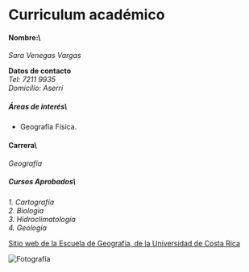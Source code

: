 # Curriculum académico
#### **Nombre:**\ 
*Sara Venegas Vargas*
 
 **Datos de contacto**\
*Tel: 7211 9935*\
*Domicilio: Aserrí*
 
##### **Áreas de interés**\
- Geografía Física.

#### **Carrera**\
*Geografía*

##### **Cursos Aprobados**\
*1. Cartografía*\
*2. Biología*\
*3. Hidroclimatología*\
*4. Geología*

[Sitio web de la Escuela de Geografía, de la Universidad de Costa Rica](https://www.geografia.fcs.ucr.ac.cr/index.php/es/)

 ![*Fotografía*](C:/Users/C28369/Downloads/Persona.png)
